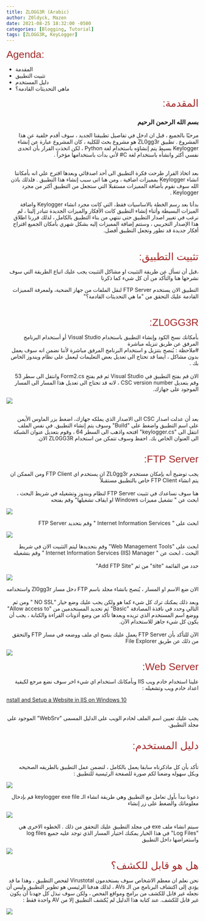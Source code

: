 ```yaml
---
title: ZLOGG3R (Arabic)
author: Z0ldyck, Mazen
date: 2021-08-25 18:32:00 -0500
categories: [Blogging, Tutorial]
tags: [ZLOGG3R, KeyLogger]
---
```


<html>
<p><span style="font-size:20pt;font-family:Arial;color:#a52a2a;background-color:transparent;font-weight:400;font-style:normal;font-variant:normal;text-decoration:none;vertical-align:baseline;white-space:pre;white-space:pre-wrap;">Agenda:</span></p>
</html>

- المقدمة
- تثبيت التطبيق
- دليل المستخدم
- ماهي التحديثات القادمة؟

<html>
<div dir="rtl">
<p dir="rtl" align="right"><span style="font-size:20pt;font-family:Arial;color:#a52a2a;background-color:transparent;font-weight:400;font-style:normal;">المقدمة:</span></p>
</div>
</html>


<html>
<div dir="rtl" align="right">
<h3>بسم الله الرحمن الرحيم</h3>
</div>
</html>
  

<html>
<div dir="rtl" align="right">
مرحبًا بالجميع ، قبل ان ادخل في تفاصيل تطبيقنا الجديد ، سوف أقدم خلفية عن هذا المشروع . تطبيق ZL0gg3r هو مشروع بحث للكلية ، كان المشروع عبارة عن إنشاء Keylogger بسيط يتم إنشاؤه باستخدام لغة Python ، لكن اتخذت القرار بأن اتحدى نفسي أكثر وانشأه باستخدام لغة C# لأني بدأت باستخدامها مؤخراً .
</div>
</html>

<html>
<div dir="rtl" align="right">
<br>
  
بعد اتخاذ القرار طرحت فكرة التطبيق الى أحد اصدقائي وبعدها اقترح علي انه بأمكاننا انشاء Keylogger بمميزات اضافية ، ومن هنا اتى سبب إنشاء هذا التطبيق .
فلذلك باذن الله سوف نقوم بأضافة المميزات مستقبلا التي ستجعل من التطبيق أكثر من مجرد Keylogger .


بدأنا بعد رسم الخطة بالاساسيات فقط، التي كانت مجرد انشاء Keylogger واضافة الميزات البسيطة 
وأثناء إنشاء التطبيق كانت الأفكار والميزات الجديدة تتبادر إلينا ، لم نرغب في تغيير اصدار التطبيق حتى ننتهي من بناء التطبيق بالكامل ، لذلك قررنا اطلاق هذا الإصدار التجريبي ، وستتم إضافة المميزات إليه بشكل شهري 
بأمكان الجميع اقتراح أفكار جديدة قد تطور وتجعل التطبيق أفضل.
</div>
<br>
</html>


<html>
<div dir="rtl">
<p dir="rtl" align="right"><span style="font-size:20pt;font-family:Arial;color:#a52a2a;background-color:transparent;font-weight:400;font-style:normal;">تثبيت التطبيق:</span></p>
</div>
</html>

<html>
<div dir="rtl" align="right">
،قبل أن تسأل عن طريقة التثبيت او مشاكل التثبيت
يجب عليك اتباع الطريقة التي سوف نشرحها هنا والتأكد من أن كل شيء كما ذكرنا 

التطبيق الان يستخدم FTP Server لنقل الملفات من جهاز الضحية، ولمعرفة المميزات القادمة عليك التحقق من "ما هي التحديثات القادمة؟"
</div>
</html>

<html>
<br>
<div dir="rtl" align="right">
<p><span style="font-size:20pt;font-family:Arial;color:#a52a2a;background-color:transparent;font-weight:400;font-style:normal;">ZL0GG3R:</span></p>
</div>
</html>

<html>
<body>
<div dir="rtl" align="right">
بأمكانك نسخ الكود وإنشاء التطبيق باستخدام Visual Studio أو أستخدام البرنامج المرفق عن طريق تنزيله مباشرة 
<br> #ملاحظة : يُنصح بتنزيل و استخدام البرنامج المرفق مباشرة لأننا نضمن انه سوف يعمل بدون مشاكل ، ايضا قد تحتاج الى تعديل بعض التعليمات ليعمل على نظام ويندوز الخاص بك . <br>

</div>
<br>
<div dir="rtl" align="right">
الان قم بفتح التطبيق في Visual Studio ثم قم بفتح Form2.cs وانتقل الى سطر 53 وقم بتعديل CSC version number ، لانه قد تحتاج الى تعديل هذا المسار الى المسار الموجود على جهازك.
</div> 
</body>
</html>

![](../../images/ZLOGG3R/5.png)

<html>
<br>
<div dir="rtl" align="right">
بعد أن عدلت اصدار CSC الى الاصدار الذي يملكه جهازك، اضغط بزر الماوس الأيمن على اسم التطبيق واضغط على "Build" وسوف يتم إنشاء التطبيق. في نفس الملف انتقل الى "keylogger.cs" افتحه واذهب الى السطر 64 ، وقوم بتعديل عنوان الشبكة الى العنوان الخاص بك. احفظ وسوف تتمكن من استخدام ZL0GG3R الان. 
</div>
</html>

<html>
<br>
<div dir="rtl" align="right">
<p><span style="font-size:20pt;font-family:Arial;color:#a52a2a;background-color:transparent;font-weight:400;font-style:normal;">FTP Server:</span></p>
</div>
</html>


<html>
<body>
<div dir="rtl" align="right">
يجب توضيح أنه بإمكان مستخدم ZL0gg3r ان يستخدم اي FTP Client  ومن الممكن ان يتم انشاء FTP Client خاص بالتطبيق مستقبلاً 
</div>
<br>
<div dir="rtl" align="right">
هنا سوف نساعدك في تثبيت FTP Server لنظام ويندوز وتشغيله 
في شريط البحث ، ابحث عن " تشغيل مميزات Windows او ايقاف تشغيلها" وقم بفتحه 
</div>
</body>
</html>

![](../../images/ZLOGG3R/1.png)

<html>
<div dir="rtl" align="right">
ابحث على " Internet Information Services " وقم بتحديد FTP Server
</div>
</html>

![](../../images/ZLOGG3R/2.png)

<html>
<div dir="rtl" align="right">
ابحث على "Web Management Tools" وقم بتحديدها ليتم التثبيت
الان في شريط البحث ، ابحث عن " Internet Information Services (IIS) Manager " وقم بتشغيله 
</div>
</html>


<html>
<br>
<div dir="rtl" align="right">
حدد من القائمة "site" من ثم "Add FTP Site"
</div>
</html>

![](../../images/ZLOGG3R/3.png)

<html>
<div dir="rtl" align="right">
الان ضع الاسم او المسار ، يُنصح بانشاء مجلد باسم FTP دخل مسار Zl0gg3r واستخدامه
</div>
<br>
<div dir="rtl" align="right">
وبعد ذلك يمكنك ترك كل شيء كما هو ولكن يجب عليك وضع خيار "NO SSL " ومن ثم التالي وحدد في نافذة المصادقة "Basic" ثم تحديد المستخدمين من "Allow access to" ووضع اسم المستخدم الذي تريده وبعدها تأكد من وضع أذونات القراءة والكتابة ، يجب أن يكون كل شيء جاهز للاستخدام الآن.
</div>
<br>
<div dir="rtl" align="right">
الآن للتأكد بأن FTP Server يعمل عليك بنسخ اي ملف ووضعه في مسار FTP والتحقق من ذلك عن طريق File Explorer
</div>
</html>

![](../../images/ZLOGG3R/4.png)

<html>
<div dir="rtl">
<p dir="rtl" align="right"><span style="font-size:20pt;font-family:Arial;color:#a52a2a;background-color:transparent;font-weight:400;font-style:normal;">Web Server:</span></p>
</div>
</html>

<html>
<div dir="rtl" align="right">
علينا استخدام خادم ويب IIS وبأمكانك استخدام اي شيء اخر 
سوف نضع مرجع لكيفية اعداد خادم ويب وتشغيله :  
</div>
</html>

[nstall and Setup a Website in IIS on Windows 10](https://helpdeskgeek.com/windows-10/install-and-setup-a-website-in-iis-on-windows-10/)

<html>
<br>
<div dir="rtl" align="right">
يجب عليك تعيين اسم الملف لخادم الويب على الدليل المسمى "WebSrv" الموجود على مجلد التطبيق. 
</div>
</html>

<html>
<br>
<div dir="rtl">
<p dir="rtl" align="right"><span style="font-size:20pt;font-family:Arial;color:#a52a2a;background-color:transparent;font-weight:400;font-style:normal;">دليل المستخدم: </span></p>
</div>
</html>

<html>
<br>
<div dir="rtl" algin="right">
تأكد بأن كل ماذكرناه سابقا يعمل بالكامل ، لنضمن عمل التطبيق بالطريقه الصحيحه وبكل سهوله 
وضعنا لكم صورة للصفحة الرئيسية للتطبيق :
</div>
</html>

![](../../images/ZLOGG3R/z1.png)

<html>
<div dir="rtl" algin="right">
دعونا نبدأ بأول تعامل مع التطبيق وهي طريقة انشاء الـ keylogger exe file
قم بإدخال معلوماتك والضغط على زر إنشاء
</div>
</html>

![](../../images/ZLOGG3R/z2.png)

<html>
<div dir="rtl" algin="right">
سيتم انشاء ملف exe في مجلد التطبيق عليك التحقق من ذلك . 
الخطوه الاخرى هي "Log Files" في هذا الخيار يمكنك اختيار المسار الذي توجد عليه جميع log files واستعراضها داخل التطبيق 
</div>
</html>
  
![](../../images/ZLOGG3R/z3.png)
  
<html>
<div dir="rtl">
<p dir="rtl" align="right"><span style="font-size:20pt;font-family:Arial;color:#a52a2a;background-color:transparent;font-weight:400;font-style:normal;">هل هو قابل للكشف؟</span></p>
</div>
</html>
  
<html>
<div dir="rtl" algin="right">
نحن نعلم ان معظم الاشخاص سوف يستخدمون Virustotal لفحص التطبيق ، وهذا ما قد يؤدي إلى اكتشاف البرنامج من الـ AVs ، لذلك هدفنا الرئيسي هو تطوير التطبيق وليس أن نجعله غير قابل للكشف من برامج ومواقع الفحص ، ولكن سوف نبذل كل جهدنا أن يكون غير قابل للكشف. عند كتابة هذا الدليل لم يُكشف التطبيق إلا من AV واحدة فقط : 
</div>
</html>
  
![](../../images/ZLOGG3R/z4.png)
